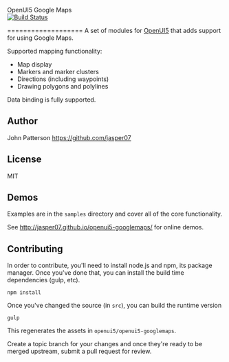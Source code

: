 OpenUI5 Google Maps  
[![Build Status](https://api.shippable.com/projects/55ade0f2edd7f2c0527bfbaa/badge/master)](https://app.shippable.com/projects/55ade0f2edd7f2c0527bfbaa/builds/latest)

===================
A set of modules for [OpenUI5](http://openui5.org) that adds support for
using Google Maps.

Supported mapping functionality:
- Map display
- Markers and marker clusters
- Directions (including waypoints)
- Drawing polygons and polylines

Data binding is fully supported.

Author
------
John Patterson
https://github.com/jasper07

License
-------
MIT

Demos
----
Examples are in the `samples` directory and cover all of the core functionality.

See http://jasper07.github.io/openui5-googlemaps/ for online demos.

Contributing
------------
In order to contribute, you'll need to install node.js and npm, its package
manager. Once you've done that, you can install the build time dependencies
(gulp, etc).

    npm install

Once you've changed the source (in `src`), you can build the runtime version

    gulp

This regenerates the assets in `openui5/openui5-googlemaps`.

Create a topic branch for your changes and once they're ready to be merged
upstream, submit a pull request for review.
